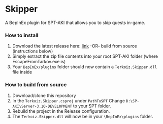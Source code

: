 # Skipper

A BepInEx plugin for SPT-AKI that allows you to skip quests in-game.

### How to install

1. Download the latest release here: [link](https://dev.sp-tarkov.com/Terkoiz/Skipper/releases) -OR- build from source (instructions below)
2. Simply extract the zip file contents into your root SPT-AKI folder (where EscapeFromTarkov.exe is)
3. Your `BepInEx/plugins` folder should now contain a `Terkoiz.Skipper.dll` file inside

### How to build from source

1. Download/clone this repository
2. In the `Terkoiz.Skipper.csproj` under `PathToSPT` Change `D:\SP-AKI\Server-3.10-DEVELOPMENT` to your SPT folder.
3. Rebuild the project in the Release configuration.
4. The `Terkoiz.Skipper.dll` will now be in your `\BepInEx\plugins` folder.